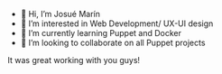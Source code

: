 - 👋 Hi, I’m Josué Marín
- 👀 I’m interested in Web Development/ UX-UI design
- 🌱 I’m currently learning Puppet and Docker
- 💞️ I’m looking to collaborate on all Puppet projects

It was great working with you guys!
